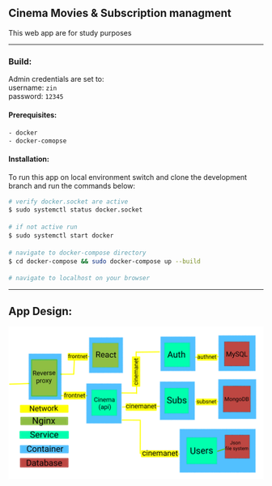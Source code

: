 ## Cinema Movies & Subscription managment



This web app are for study purposes

---

### Build:

Admin credentials are set to: <br/>
username: `zin`  <br/>
password: `12345` <br/>

#### Prerequisites:
    - docker
    - docker-comopse

#### Installation:

To run this app on local environment switch and clone
the development branch and run the commands below:

```bash
# verify docker.socket are active
$ sudo systemctl status docker.socket

# if not active run
$ sudo systemctl start docker

# navigate to docker-compose directory
$ cd docker-compose && sudo docker-compose up --build

# navigate to localhost on your browser
```

---

## App Design:
 
![Plan](./Plan.png)
